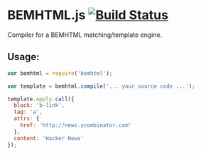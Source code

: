 # BEMHTML.js [![Build Status](https://secure.travis-ci.org/indutny/bemhtml.js.png)](http://travis-ci.org/indutny/bemhtml.js)

Compiler for a BEMHTML matching/template engine.

## Usage:

```javascript
var bemhtml = require('bemhtml');

var template = bemhtml.compile('... your source code ...');

template.apply.call({
  block: 'b-link',
  tag: 'a',
  attrs: {
    href: 'http://news.ycombinator.com'
  },
  content: 'Hacker News'
});
```
